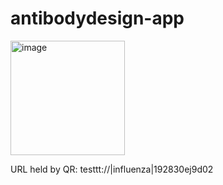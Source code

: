 # antibodydesign-app

<img width="183" alt="image" src="https://github.com/anna-vlady/antibodydesign-app/assets/94268022/c1b94db9-9300-4c5a-a1e2-d6e48085b368">

URL held by QR: testtt://|influenza|192830ej9d02
